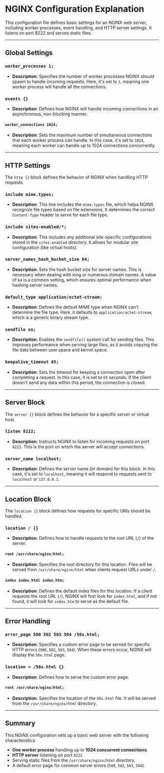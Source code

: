 # NGINX Configuration Explanation

This configuration file defines basic settings for an NGINX web server, including worker processes, event handling, and HTTP server settings. It listens on port 8222 and serves static files.

---

## Global Settings

### `worker_processes 1;`

- **Description**: Specifies the number of worker processes NGINX should spawn to handle incoming requests. Here, it's set to `1`, meaning one worker process will handle all the connections.
  
### `events {}`

- **Description**: Defines how NGINX will handle incoming connections in an asynchronous, non-blocking manner.

#### `worker_connections 1024;`
- **Description**: Sets the maximum number of simultaneous connections that each worker process can handle. In this case, it's set to `1024`, meaning each worker can handle up to 1024 connections concurrently.

---

## HTTP Settings

The `http {}` block defines the behavior of NGINX when handling HTTP requests.

### `include mime.types;`

- **Description**: This line includes the `mime.types` file, which helps NGINX recognize file types based on file extensions. It determines the correct `Content-Type` header to serve for each file type.

### `include sites-enabled/*;`

- **Description**: This includes any additional site-specific configurations stored in the `sites-enabled` directory. It allows for modular site configuration (like virtual hosts).

### `server_names_hash_bucket_size 64;`

- **Description**: Sets the hash bucket size for server names. This is necessary when dealing with long or numerous domain names. A value of `64` is a common setting, which ensures optimal performance when hashing server names.

### `default_type application/octet-stream;`

- **Description**: Defines the default MIME type when NGINX can't determine the file type. Here, it defaults to `application/octet-stream`, which is a generic binary stream type.

### `sendfile on;`

- **Description**: Enables the `sendfile()` system call for sending files. This improves performance when serving large files, as it avoids copying the file data between user space and kernel space.

### `keepalive_timeout 65;`

- **Description**: Sets the timeout for keeping a connection open after completing a request. In this case, it is set to `65` seconds. If the client doesn't send any data within this period, the connection is closed.

---

## Server Block

The `server {}` block defines the behavior for a specific server or virtual host.

### `listen 8222;`

- **Description**: Instructs NGINX to listen for incoming requests on port `8222`. This is the port on which the server will accept connections.

### `server_name localhost;`

- **Description**: Defines the server name (or domain) for this block. In this case, it's set to `localhost`, meaning it will respond to requests sent to `localhost` or `127.0.0.1`.

---

## Location Block

The `location {}` block defines how requests for specific URIs should be handled.

### `location / {}`

- **Description**: Defines how to handle requests to the root URL (`/`) of the server.

#### `root /usr/share/nginx/html;`
- **Description**: Specifies the root directory for this location. Files will be served from `/usr/share/nginx/html` when clients request URLs under `/`.

#### `index index.html index.htm;`
- **Description**: Defines the default index files for this location. If a client requests the root URL (`/`), NGINX will first look for `index.html`, and if not found, it will look for `index.htm` to serve as the default file.

---

## Error Handling

### `error_page 500 502 503 504 /50x.html;`

- **Description**: Specifies a custom error page to be served for specific HTTP errors (`500`, `502`, `503`, `504`). When these errors occur, NGINX will display the `50x.html` page.

### `location = /50x.html {}`

- **Description**: Defines how to serve the custom error page.

#### `root /usr/share/nginx/html;`
- **Description**: Specifies the location of the `50x.html` file. It will be served from the `/usr/share/nginx/html` directory.

---

## Summary

This NGINX configuration sets up a basic web server with the following characteristics:
- **One worker process** handling up to **1024 concurrent connections**.
- **HTTP server** listening on port `8222`.
- Serving static files from the `/usr/share/nginx/html` directory.
- A default error page for common server errors (`500`, `502`, `503`, `504`).
